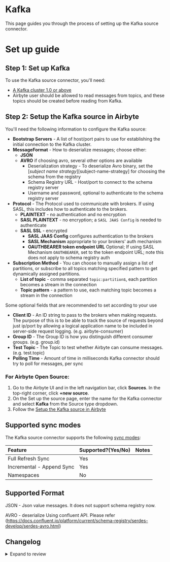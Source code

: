 # Kafka

This page guides you through the process of setting up the Kafka source connector.

# Set up guide

## Step 1: Set up Kafka

To use the Kafka source connector, you'll need:

- [A Kafka cluster 1.0 or above](https://kafka.apache.org/quickstart)
- Airbyte user should be allowed to read messages from topics, and these topics should be created before reading from Kafka.

## Step 2: Setup the Kafka source in Airbyte

You'll need the following information to configure the Kafka source:

- **Bootstrap Servers** - A list of host/port pairs to use for establishing the initial connection to the Kafka cluster.
- **MessageFormat** - How to deserialize messages; choose either:
  - **JSON**
  - **AVRO** if choosing avro, several other options are available
    - Deserialization strategy - To deserialize Avro binary, set the [_subject name strategy_][subject-name-strategy] for choosing the schema from the registry
    - Schema Registry URL - Host/port to connect to the schema registry server
    - Username and password, optional to authenticate to the schema registry server
- **Protocol** - The Protocol used to communicate with brokers. If using SASL, this includes how to authenticate to the brokers.
  - **PLAINTEXT** - no authentication and no encryption
  - **SASL PLAINTEXT** - no encryption; a `SASL JAAS Config` is needed to authenticate
  - **SASL SSL** - encrypted
    - **SASL JAAS Config** configures authentication to the brokers
    - **SASL Mechanism** appropriate to your brokers' auth mechanism
    - **OAUTHBEARER token endpoint URL** Optional; If using SASL Mechanism `OAUTHBEARER`, set to the token endpoint URL; note this does not apply to schema registry auth
- **Subscription Method** - You can choose to manually assign a list of partitions, or subscribe to all topics matching specified pattern to get dynamically assigned partitions.
  - **List of topic** - comma separated `topic:partition`s, each partition becomes a stream in the connection
  - **Topic pattern** - a pattern to use, each matching topic becomes a stream in the connection

Some optional fields that are recommended to set according to your use
- **Client ID** - An ID string to pass to the brokers when making requests. The purpose of this is to be able to track the source of requests beyond just ip/port by allowing a logical application name to be included in server-side request logging. (e.g. airbyte-consumer)
- **Group ID** - The Group ID is how you distinguish different consumer groups. (e.g. group.id)
- **Test Topic** - The Topic to test whether Airbyte can consume messages. (e.g. test.topic)
- **Polling Time** - Amount of time in milliseconds Kafka connector should try to poll for messages, per sync

### For Airbyte Open Source:

1. Go to the Airbyte UI and in the left navigation bar, click **Sources**. In the top-right corner, click **+new source**.
2. On the Set up the source page, enter the name for the Kafka connector and select **Kafka** from the Source type dropdown.
3. Follow the [Setup the Kafka source in Airbyte](kafka.md#step-2-setup-the-kafka-source-in-airbyte)

## Supported sync modes

The Kafka source connector supports the following [sync modes](https://docs.airbyte.com/cloud/core-concepts#connection-sync-modes):

| Feature                   | Supported?\(Yes/No\) | Notes |
| :------------------------ | :------------------- | :---- |
| Full Refresh Sync         | Yes                  |       |
| Incremental - Append Sync | Yes                  |       |
| Namespaces                | No                   |       |

## Supported Format

JSON - Json value messages. It does not support schema registry now.

AVRO - deserialize Using confluent API. Please refer (https://docs.confluent.io/platform/current/schema-registry/serdes-develop/serdes-avro.html)

## Changelog

<details>
  <summary>Expand to review</summary>

| Version | Date       | Pull Request                                                                                       | Subject                                                              |
| :------ | :--------- |:---------------------------------------------------------------------------------------------------|:---------------------------------------------------------------------|
| 0.4.1 | 2025-04-30 | [59171](https://github.com/airbytehq/airbyte/pull/59171) | Fixing vulnerabilities in dependencies. |
| 0.4.0   | 2025-03-18 | [55828](https://github.com/airbytehq/airbyte/pull/55828)                                           | Add configurations for AWS MSK IAM and fix JSON format               |
| 0.3.0   | 2025-02-18 | [53231](https://github.com/airbytehq/airbyte/pull/53231)                                           | Add configurations for OAUTHBEARER SASL Mechanism                    |
| 0.2.8 | 2025-02-07 | [53221](https://github.com/airbytehq/airbyte/pull/53221)                                           | For AVRO MessageFormat, schema_registry_password is a secret         |
| 0.2.7 | 2025-01-10 | [51480](https://github.com/airbytehq/airbyte/pull/51480)                                           | Use a non root base image                                            |
| 0.2.6 | 2024-12-18 | [49907](https://github.com/airbytehq/airbyte/pull/49907)                                           | Use a base image: airbyte/java-connector-base:1.0.0                  |
| 0.2.5 | 2024-06-12 | [32538](https://github.com/airbytehq/airbyte/pull/32538)                                           | Fix empty airbyte data column                                        |
| 0.2.4 | 2024-02-13 | [35229](https://github.com/airbytehq/airbyte/pull/35229)                                           | Adopt CDK 0.20.4                                                     |
| 0.2.4 | 2024-01-24 | [34453](https://github.com/airbytehq/airbyte/pull/34453)                                           | bump CDK version                                                     |
| 0.2.3 | 2022-12-06 | [19587](https://github.com/airbytehq/airbyte/pull/19587)                                           | Fix missing data before consumer is closed                           |
| 0.2.2 | 2022-11-04 | [18648](https://github.com/airbytehq/airbyte/pull/18648)                                           | Add missing record_count increment for JSON                          |
| 0.2.1   | 2022-11-04 | This version was the same as 0.2.0 and was committed so using 0.2.2 next to keep versions in order |
| 0.2.0   | 2022-08-22 | [13864](https://github.com/airbytehq/airbyte/pull/13864)                                           | Added AVRO format support and Support for maximum records to process |
| 0.1.7   | 2022-06-17 | [13864](https://github.com/airbytehq/airbyte/pull/13864)                                           | Updated stacktrace format for any trace message errors               |
| 0.1.6   | 2022-05-29 | [12903](https://github.com/airbytehq/airbyte/pull/12903)                                           | Add Polling Time to Specification (default 100 ms)                   |
| 0.1.5   | 2022-04-19 | [12134](https://github.com/airbytehq/airbyte/pull/12134)                                           | Add PLAIN Auth                                                       |
| 0.1.4   | 2022-02-15 | [10186](https://github.com/airbytehq/airbyte/pull/10186)                                           | Add SCRAM-SHA-512 Auth                                               |
| 0.1.3   | 2022-02-14 | [10256](https://github.com/airbytehq/airbyte/pull/10256)                                           | Add `-XX:+ExitOnOutOfMemoryError` JVM option                         |
| 0.1.2   | 2021-12-21 | [8865](https://github.com/airbytehq/airbyte/pull/8865)                                             | Fix SASL config read issue                                           |
| 0.1.1   | 2021-12-06 | [8524](https://github.com/airbytehq/airbyte/pull/8524)                                             | Update connector fields title/description                            |

</details>
